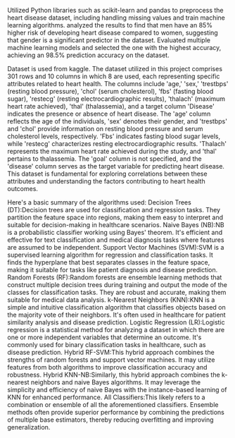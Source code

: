 Utilized Python libraries such as scikit-learn and pandas to preprocess the heart disease dataset, including handling missing values and train machine learning algorithms.
analyzed the results to find that men have an 85% higher risk of developing heart disease compared to women, suggesting that gender is a significant predictor in the dataset.
Evaluated multiple machine learning models and selected the one with the highest accuracy, achieving an 98.5% prediction accuracy on the dataset.

Dataset is used from kaggle.
The dataset utilized in this project comprises 301 rows and 10 columns in which 8 are used, each representing specific attributes related to heart health. The columns include 'age,' 'sex,' 'trestbps' (resting blood pressure), 'chol' (serum cholesterol), 'fbs' (fasting blood sugar), 'restecg' (resting electrocardiographic results), 'thalach' (maximum heart rate achieved), 'thal' (thalassemia), and a target column 'Disease' indicates the presence or absence of heart disease. The 'age' column reflects the age of the individuals, 'sex' denotes their gender, and 'trestbps' and 'chol' provide information on resting blood pressure and serum cholesterol levels, respectively. 'Fbs' indicates fasting blood sugar levels, while 'restecg' characterizes resting electrocardiographic results. 'Thalach' represents the maximum heart rate achieved during the study, and 'thal' pertains to thalassemia. The 'goal' column is not specified, and the 'disease' column serves as the target variable for predicting heart disease. This dataset is fundamental for exploring correlations between these attributes and understanding the factors contributing to heart health outcomes.


Here's a basic summary of the algorithms used:
Decision Trees (DT):Decision trees are used for classification and regression tasks. They partition the feature space into regions, making them easy to interpret and suitable for decision-making in    healthcare scenarios.
Naive Bayes (NB):NB is a probabilistic classifier working using Bayes' theorem. It's efficient and effective for text classification and medical diagnosis tasks where features are assumed to be independent.
Support Vector Machines (SVM):SVM is a supervised learning algorithm for regression and classification tasks. It finds the hyperplane that best separates classes in the feature space, making it suitable for tasks like patient diagnosis and disease prediction.
Random Forests (RF):Random forests are ensemble learning methods that construct multiple decision trees during training and output the mode of the classes for classification tasks. They are robust and accurate, making them suitable for medical data analysis.
k-Nearest Neighbors (KNN):KNN is a simple and intuitive classification algorithm that classifies objects based on the majority vote of their neighbors. It's often used in healthcare for patient similarity analysis and disease prediction.
Logistic Regression (LR):Logistic regression is a statistical method for analyzing a dataset in which there are one or more independent variables that determine an outcome. It's commonly used for binary classification tasks in healthcare, such as disease prediction.
Hybrid RF-SVM:This hybrid approach combines the strengths of random forests and support vector machines. It may utilize features from both algorithms to improve classification accuracy and robustness.
Hybrid KNN-NB:Similarly, this hybrid approach combines the k-nearest neighbors and naive Bayes algorithms. It may leverage the simplicity and efficiency of naive Bayes with the instance-based learning of KNN for enhanced performance.
All Classifiers:This likely refers to a combination or ensemble of all the aforementioned classifiers. Ensemble methods often provide superior performance by combining the predictions of multiple base estimators, thereby reducing overfitting and improving generalization.





